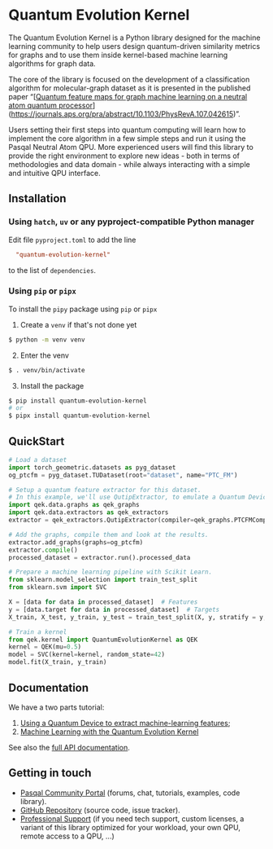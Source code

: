 # Quantum Evolution Kernel


The Quantum Evolution Kernel is a Python library designed for the machine learning community to help users design quantum-driven similarity metrics for graphs and to use them inside kernel-based machine learning algorithms for graph data.

The core of the library is focused on the development of a classification algorithm for molecular-graph dataset as it is presented in the published paper “[[Quantum feature maps for graph machine learning on a neutral atom quantum processor](https://journals.aps.org/pra/abstract/10.1103/PhysRevA.107.042615)](https://journals.aps.org/pra/abstract/10.1103/PhysRevA.107.042615)”.

Users setting their first steps into quantum computing will learn how to implement the core algorithm in a few simple steps and run it using the Pasqal Neutral Atom QPU. More experienced users will find this library to provide the right environment to explore new ideas - both in terms of methodologies and data domain - while always interacting with a simple and intuitive QPU interface.

## Installation

### Using `hatch`, `uv` or any pyproject-compatible Python manager

Edit file `pyproject.toml` to add the line

```toml
  "quantum-evolution-kernel"
```

to the list of `dependencies`.

### Using `pip` or `pipx`
To install the `pipy` package using `pip` or `pipx`

1. Create a `venv` if that's not done yet

```sh
$ python -m venv venv

```

2. Enter the venv

```sh
$ . venv/bin/activate
```

3. Install the package

```sh
$ pip install quantum-evolution-kernel
# or
$ pipx install quantum-evolution-kernel
```

## QuickStart

```python
# Load a dataset
import torch_geometric.datasets as pyg_dataset
og_ptcfm = pyg_dataset.TUDataset(root="dataset", name="PTC_FM")

# Setup a quantum feature extractor for this dataset.
# In this example, we'll use QutipExtractor, to emulate a Quantum Device on our machine.
import qek.data.graphs as qek_graphs
import qek.data.extractors as qek_extractors
extractor = qek_extractors.QutipExtractor(compiler=qek_graphs.PTCFMCompiler())

# Add the graphs, compile them and look at the results.
extractor.add_graphs(graphs=og_ptcfm)
extractor.compile()
processed_dataset = extractor.run().processed_data

# Prepare a machine learning pipeline with Scikit Learn.
from sklearn.model_selection import train_test_split
from sklearn.svm import SVC

X = [data for data in processed_dataset]  # Features
y = [data.target for data in processed_dataset]  # Targets
X_train, X_test, y_train, y_test = train_test_split(X, y, stratify = y, test_size=0.2, random_state=42)

# Train a kernel
from qek.kernel import QuantumEvolutionKernel as QEK
kernel = QEK(mu=0.5)
model = SVC(kernel=kernel, random_state=42)
model.fit(X_train, y_train)
```

## Documentation

We have a two parts tutorial:

1. [Using a Quantum Device to extract machine-learning features](examples/tutorial%201%20-%20Using%20a%20Quantum%20Device%20to%20Extract%20Machine-Learning%20Features.ipynb);
2. [Machine Learning with the Quantum Evolution Kernel](examples/tutorial%202%20-%20Machine-Learning%20with%20the%20Quantum%20EvolutionKernel.ipynb)

See also the [full API documentation](https://pqs.pages.pasqal.com/quantum-evolution-kernel/).

## Getting in touch

- [Pasqal Community Portal](https://community.pasqal.com/) (forums, chat, tutorials, examples, code library).
- [GitHub Repository](https://github.com/pasqal-io/quantum-evolution-kernel) (source code, issue tracker).
- [Professional Support](https://www.pasqal.com/contact-us/) (if you need tech support, custom licenses, a variant of this library optimized for your workload, your own QPU, remote access to a QPU, ...)
